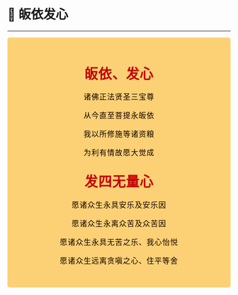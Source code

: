 # 🙏 皈依发心


----

<style>
.vp-doc p {
    margin: 5px 0;
}

.mantra-box {
  margin: 2px 0 !important;
  text-align: center;
  background-color: #FCD175;
  padding: 10px;
  border-radius: 5px;
  font-size: 1.2em;
  line-height: 1.5;
  font-weight: 500;
  color: #140000;
  /* font-family: KaiTi, "楷体", "楷体_GB2312", STKaiti, "华文楷体", serif; */
  letter-spacing: 0.06em;
  padding: 1.8em;
}

.mantra-title {
 text-align: center;
 font-size: 1.8em;
 font-weight: 1000;
 color: #C40007;
 margin-top: 30px;
 margin-bottom: 10px;
}

.mantra-space {
 height: 0.8em;
}

.mantra-times {
 color: #513027;
 font-size: 0.8em;
 margin-top: -0.8em;
 margin-bottom: 0.8em;
}

.mantra-important {
 color: #6F2AA9;
}
</style>



<div class="mantra-box">

<div class="mantra-title">
皈依、发心
</div>

诸佛正法贤圣三宝尊

从今直至菩提永皈依

我以所修施等诸资粮

为利有情故愿大觉成


<div class="mantra-title">
发四无量心
</div>

愿诸众生永具安乐及安乐因

愿诸众生永离众苦及众苦因

愿诸众生永具无苦之乐、我心怡悦

愿诸众生远离贪嗔之心、住平等舍

</div>